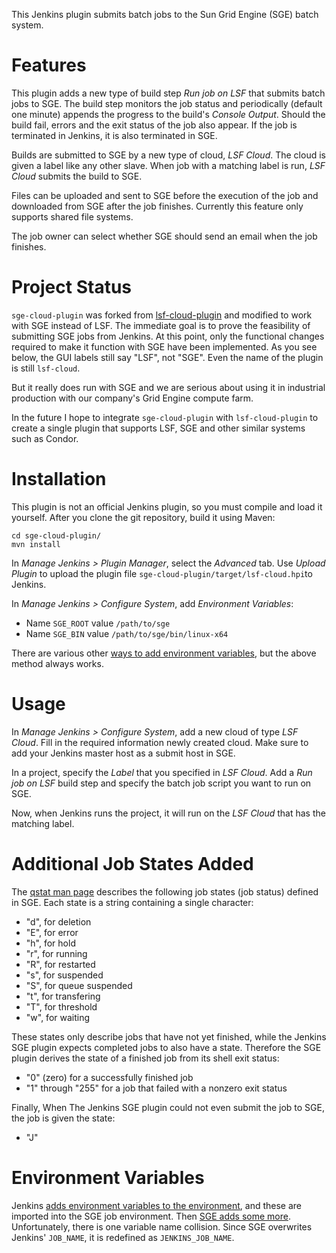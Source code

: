 This Jenkins plugin submits batch jobs to the Sun Grid Engine (SGE) batch system.

# Features

This plugin adds a new type of build step *Run job on LSF* that submits batch
jobs to SGE. The build step monitors the job status and periodically (default
one minute) appends the progress to the build's *Console Output*. Should the
build fail, errors and the exit status of the job also appear. If the job is
terminated in Jenkins, it is also terminated in SGE.

Builds are submitted to SGE by a new type of cloud, *LSF Cloud*.  The cloud is
given a label like any other slave.  When job with a matching label is run,
*LSF Cloud* submits the build to SGE.

Files can be uploaded and sent to SGE before the execution of the job and
downloaded from SGE after the job finishes.  	Currently this feature only
supports shared file systems.

The job owner can select whether SGE should send an email when the job finishes.

# Project Status

`sge-cloud-plugin` was forked from
[lsf-cloud-plugin](https://github.com/jenkinsci/lsf-cloud-plugin) and modified
to work with SGE instead of LSF.  The immediate goal is to prove the feasibility
of submitting SGE jobs from Jenkins.  At this point, only the functional changes
required to make it function with SGE have been implemented.  As you see below,
the GUI labels still say "LSF", not "SGE".  Even the name of the plugin is still
`lsf-cloud`.

But it really does run with SGE and we are serious about using it in industrial
production with our company's Grid Engine compute farm.

In the future I hope to integrate `sge-cloud-plugin` with `lsf-cloud-plugin` to
create a single plugin that supports LSF, SGE and other similar systems such as
Condor.
 
# Installation

This plugin is not an official Jenkins plugin, so you must compile and load it
yourself.  After you clone the git repository, build it using Maven:

    cd sge-cloud-plugin/
    mvn install

In *Manage Jenkins > Plugin Manager*, select the *Advanced* tab.  Use
*Upload Plugin* to upload the plugin file
`sge-cloud-plugin/target/lsf-cloud.hpi`to Jenkins.

In *Manage Jenkins > Configure System*, add *Environment Variables*:

* Name `SGE_ROOT` value `/path/to/sge`
* Name `SGE_BIN` value `/path/to/sge/bin/linux-x64`

There are various other
[ways to add environment variables](http://stackoverflow.com/questions/5818403/jenkins-hudson-environment-variables/),
but the above method always works.

# Usage

In *Manage Jenkins > Configure System*, add a new cloud of type *LSF Cloud*.
Fill in the required information newly created cloud.  Make sure to add your
Jenkins master host as a submit host in SGE.

In a project, specify the *Label* that you specified in *LSF Cloud*.  Add a
*Run job on LSF* build step and specify the batch job script you want to run on
SGE.

Now, when Jenkins runs the project, it will run on the *LSF Cloud* that has the
matching label.

# Additional Job States Added

The
[qstat man page](http://gridscheduler.sourceforge.net/htmlman/htmlman1/qstat.html)
describes the following job states (job status) defined in SGE.  Each state is a
string containing a single character:

* "d", for deletion
* "E", for error
* "h", for hold
* "r", for running
* "R", for restarted
* "s", for suspended
* "S", for queue suspended
* "t", for transfering
* "T", for threshold
* "w", for waiting

These states only describe jobs that have not yet finished, while the Jenkins
SGE plugin expects completed jobs to also have a state.  Therefore the SGE
plugin derives the state of a finished job from its shell exit status:

* "0" (zero) for a successfully finished job
* "1" through "255" for a job that failed with a nonzero exit status

Finally, When The Jenkins SGE plugin could not even submit the job to SGE, the
job is given the state:

* "J"

# Environment Variables

Jenkins
[adds environment variables to the environment](https://wiki.jenkins-ci.org/display/JENKINS/Building+a+software+project#Buildingasoftwareproject-JenkinsSetEnvironmentVariables),
and these are imported into the SGE job environment.  Then
[SGE adds some more](http://gridscheduler.sourceforge.net/htmlman/htmlman1/qsub.html).
Unfortunately, there is one variable name collision.  Since SGE overwrites
Jenkins' `JOB_NAME`, it is redefined as `JENKINS_JOB_NAME`.

